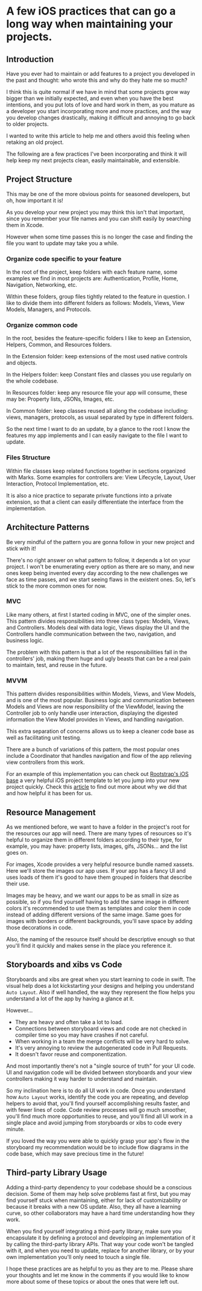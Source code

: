 # A few iOS practices that can go a long way when maintaining your projects.

## Introduction 

Have you ever had to maintain or add features to a project you developed in the past and thought: who wrote this and why do they hate me so much? 

I think this is quite normal if we have in mind that some projects grow way bigger than we initially expected, and even when you have the best intentions, and you put lots of love and hard work in them, as you mature as a developer you start incorporating more and more practices, and the way you develop changes drastically, making it difficult and annoying to go back to older projects.

I wanted to write this article to help me and others avoid this feeling when retaking an old project.

The following are a few practices I've been incorporating and think it will help keep my next projects clean, easily maintainable, and extensible. 

## Project Structure

This may be one of the more obvious points for seasoned developers, but oh, how important it is!

As you develop your new project you may think this isn't that important, since you remember your file names and you can shift easily by searching them in Xcode.

However when some time passes this is no longer the case and finding the file you want to update may take you a while. 

### Organize code specific to your feature

In the root of the project, keep folders with each feature name, some examples we find in most projects are: Authentication, Profile, Home, Navigation, Networking, etc. 

Within these folders, group files tightly related to the feature in question. I like to divide them into different folders as follows: Models, Views, View Models, Managers, and Protocols. 

### Organize common code

In the root, besides the feature-specific folders I like to keep an Extension, Helpers, Common, and Resources folders.

In the Extension folder: keep extensions of the most used native controls and objects. 

In the Helpers folder: keep Constant files and classes you use regularly on the whole codebase. 

In Resources folder: keep any resource file your app will consume, these may be: Property lists, JSONs, Images, etc.

In Common folder: keep classes reused all along the codebase including: views, managers, protocols, as usual separated by type in different folders. 

So the next time I want to do an update, by a glance to the root I know the features my app implements and I can easily navigate to the file I want to update.  

### Files Structure

Within file classes keep related functions together in sections organized with Marks. Some examples for controllers are: View Lifecycle, Layout, User Interaction, Protocol Implementation, etc. 

It is also a nice practice to separate private functions into a private extension, so that a client can easily differentiate the interface from the implementation.  

## Architecture Patterns

Be very mindful of the pattern you are gonna follow in your new project and stick with it! 

There's no right answer on what pattern to follow, it depends a lot on your project. I won't be enumerating every option as there are so many, and new ones keep being invented every day according to the new challenges we face as time passes, and we start seeing flaws in the existent ones.
So, let's stick to the more common ones for now. 

### MVC

Like many others, at first I started coding in MVC, one of the simpler ones. 
This pattern divides responsibilities into three class types: Models, Views, and Controllers. 
Models deal with data logic, Views display the UI and the Controllers handle communication between the two, navigation, and business logic.  

The problem with this pattern is that a lot of the responsibilities fall in the controllers' job, making them huge and ugly beasts that can be a real pain to maintain, test, and reuse in the future. 

### MVVM

This pattern divides responsibilities within Models, Views, and View Models, and is one of the most popular.
Business logic and communication between Models and Views are now responsibility of the ViewModel, leaving the Controller job to only handle user interaction, displaying the digested information the View Model provides in Views, and handling navigation. 

This extra separation of concerns allows us to keep a cleaner code base as well as facilitating unit testing.

There are a bunch of variations of this pattern, the most popular ones include a Coordinator that handles navigation and flow of the app relieving view controllers from this work.  

For an example of this implementation you can check out [Rootstrap's iOS base](https://github.com/rootstrap/ios-base) a very helpful iOS project template to let you jump into your new project quickly. Check this [article](https://www.rootstrap.com/blog/2019/10/25/whats-great-about-our-ios-base/) to find out more about why we did that and how helpful it has been for us.  

## Resource Management 

As we mentioned before, we want to have a folder in the project's root for the resources our app will need. There are many types of resources so it's helpful to organize them in different folders according to their type, for example, you may have: property lists, images, gifs, JSONs... and the list goes on.

For images, Xcode provides a very helpful resource bundle named xassets. 
Here we'll store the images our app uses. If your app has a fancy UI and uses loads of them it's good to have them grouped in folders that describe their use. 

Images may be heavy, and we want our apps to be as small in size as possible, so if you find yourself having to add the same image in different colors it's recommended to use them as templates and color them in code instead of adding different versions of the same image. 
Same goes for images with borders or different backgrounds, you'll save space by adding those decorations in code.  

Also, the naming of the resource itself should be descriptive enough so that you'll find it quickly and makes sense in the place you reference it. 

## Storyboards and xibs vs Code

Storyboards and xibs are great when you start learning to code in swift. 
The visual help does a lot kickstarting your designs and helping you understand `Auto Layout`.
Also if well handled, the way they represent the flow helps you understand a lot of the app by having a glance at it.

However... 
- They are heavy and often take a lot to load. 
- Connections between storyboard views and code are not checked in compiler time so you may have crashes if not careful.
- When working in a team the merge conflicts will be very hard to solve.
- It's very annoying to review the autogenerated code in Pull Requests.
- It doesn't favor reuse and componentization.

And most importantly there's not a "single source of truth" for your UI code. UI and navigation code will be divided between storyboards and your view controllers making it way harder to understand and maintain. 

So my inclination here is to do all UI work in code.
Once you understand how `Auto Layout` works, identify the code you are repeating, and develop helpers to avoid that, you'll find yourself accomplishing results faster, and with fewer lines of code. 
Code review processes will go much smoother, you'll find much more opportunities to reuse, and you'll find all UI work in a single place and avoid jumping from storyboards or xibs to code every minute.

If you loved the way you were able to quickly grasp your app's flow in the storyboard my recommendation would be to include flow diagrams in the code base, which may save precious time in the future!  

## Third-party Library Usage

Adding a third-party dependency to your codebase should be a conscious decision.
Some of them may help solve problems fast at first, but you may find yourself stuck when maintaining, either for lack of customizability or because it breaks with a new OS update. Also, they all have a learning curve, so other collaborators may have a hard time understanding how they work. 

When you find yourself integrating a third-party library, make sure you encapsulate it by defining a protocol and developing an implementation of it by calling the third-party library APIs. 
That way your code won't be tangled with it, and when you need to update, replace for another library, or by your own implementation you'll only need to touch a single file. 


I hope these practices are as helpful to you as they are to me. 
Please share your thoughts and let me know in the comments if you would like to know more about some of these topics or about the ones that were left out.
